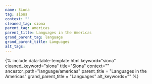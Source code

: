 ```yaml
---
name: Siona
tag: siona
context: ""
cleaned_tag: siona
parent_tag: americas
parent_title: Languages in the Americas
grand_parent_tag: language
grand_parent_title: Languages
alt_tags: 
---
```


{% include data-table-template.html 
  keyword="siona" 
  cleaned_keyword="siona" 
  title="Siona"
  context=""
  ancestor_path="language/americas" 
  parent_title = "Languages in the Americas"
  grand_parent_title = "Languages"
  alt_keywords=""
%}

